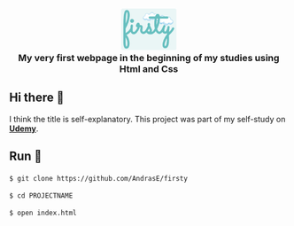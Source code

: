 <h3 align="center">
  <a href="https://andrase.github.io/firsty/" target="_blank" rel="noopener noreferrer">
  <img src="https://github.com/AndrasE/raw-readme/blob/main/firsty-readme-img.png?raw=true" width="100px">
  </a>
<br/>
  My very first webpage in the beginning of my studies using Html and Css
</h3>

## Hi there 👋

I think the title is self-explanatory. This project was part of my self-study on **[Udemy](https://www.udemy.com/course/the-complete-web-development-bootcamp)**.

## Run 🚀

`
$ git clone https://github.com/AndrasE/firsty
`

`
$ cd PROJECTNAME
`

`
$ open index.html
`
